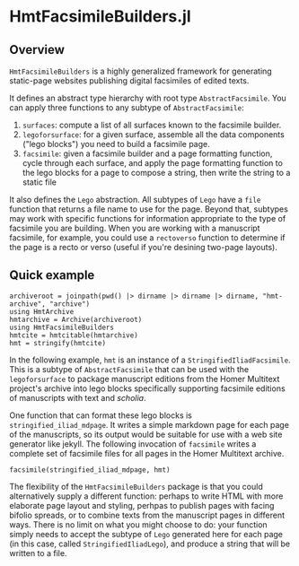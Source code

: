 # HmtFacsimileBuilders.jl

## Overview 

`HmtFacsimileBuilders` is a highly generalized framework for generating static-page websites publishing digital facsimiles of edited texts.

It defines an abstract type hierarchy with root type `AbstractFacsimile`.  You can apply three functions to any subtype of `AbstractFacsimile`:

1. `surfaces`: compute a list of all surfaces known to the facsimile builder.
2. `legoforsurface`: for a given surface, assemble all the data components ("lego blocks") you need to build a facsimile page.  
3. `facsimile`: given a facsimile builder and a page formatting function, cycle through each surface, and apply the page formatting function to the lego blocks for a page to compose a string, then write the string to a static file

It also defines the `Lego` abstraction.  All subtypes of `Lego` have a `file` function that returns a file name to use for the page.  Beyond that, subtypes may work with specific functions for information appropriate to the type of facsimile you are building.  When you are working with a manuscript facsimile, for example, you could use a `rectoverso` function to determine if the page is a recto or verso (useful if you're desining two-page layouts).



## Quick example


```@setup overview
archiveroot = joinpath(pwd() |> dirname |> dirname |> dirname, "hmt-archive", "archive")
using HmtArchive
hmtarchive = Archive(archiveroot)
using HmtFacsimileBuilders
hmtcite = hmtcitable(hmtarchive)
hmt = stringify(hmtcite)
```

In the following example, `hmt` is an instance of a `StringifiedIliadFacsimile`.  This is a subtype of `AbstractFacsimile` that 
can be used with the `legoforsurface` to package manuscript editions from the Homer Multitext project's archive into lego blocks specifically supporting facsimile editions of manuscripts with text and *scholia*.  

One function that can format these lego blocks is `stringified_iliad_mdpage`.  It writes a simple markdown page for each page of the manuscripts, so its output would be suitable for use with a web site generator like jekyll. The following invocation of `facsimile` writes a complete set of facsimile files for all pages in the Homer Multitext archive.

```@example overview
facsimile(stringified_iliad_mdpage, hmt)
```

The flexibility of the `HmtFacsimileBuilders` package is that you could alternatively supply a different function:  perhaps to write HTML with more elaborate page layout and styling, perhpas to publish pages with facing bifolio spreads, or to combine texts from the manuscript pages in different ways.  There is no limit on what you might choose to do:  your function simply needs to accept the subtype of `Lego` generated here for each page (in this case, called `StringifiedIliadLego`), and produce a string that will be written to a file.